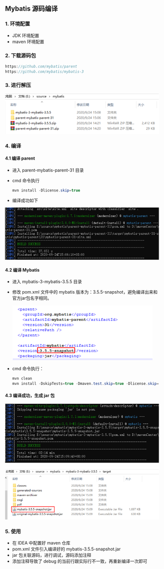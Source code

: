 ##  Mybatis 源码编译

###  1.  环境配置

* JDK 环境配置
* maven 环境配置

###  2.  下载源码包

```java
https://github.com/mybatis/parent
https://github.com/mybatis/mybatis-3
```

###  3.  进行解压

![image-20200924151151226](.\images\image-20200924151151226.png)

###  4.  编译

####  4.1   编译 parent

* 进入 parent-mybatis-parent-31 目录

* cmd 命令执行

  ```java
  mvn install -Dlicense.skip=true
  ```

* 编译成功如下

![image-20200924151430631](.\images\image-20200924151430631.png)

####  4.2  编译 Mybatis

* 进入 mybatis-3-mybatis-3.5.5 目录

* 修改 pom.xml 文件中的 mybatis 版本为：3.5.5-snapshot，避免编译出来和官方jar包名字相同。

  ![image-20200924152507820](.\images\image-20200924152507820.png)

* cmd 命令执行：

  ```java
  mvn clean
  mvn install -DskipTests=true -Dmaven.test.skip=true -Dlicense.skip=true
  ```

#### 4.3  编译成功，生成 jar 包

![image-20200924151943498](.\images\image-20200924151943498.png)

![image-20200924151901337](.\images\image-20200924151901337.png)

###  5.  使用

* 在 IDEA 中配置好 maven 仓库
* pom.xml 文件引入编译好的 mybatis-3.5.5-snapshot.jar
* jar 包关联源码，进行调试，源码添加注释
* 添加注释导致了 debug 的当前行跟实际行不一致，再重新编译一次即可